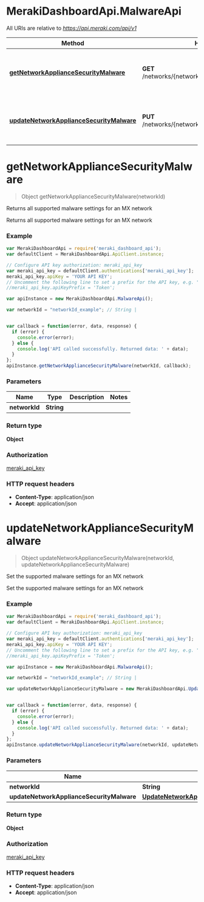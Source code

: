 # MerakiDashboardApi.MalwareApi

All URIs are relative to *https://api.meraki.com/api/v1*

Method | HTTP request | Description
------------- | ------------- | -------------
[**getNetworkApplianceSecurityMalware**](MalwareApi.md#getNetworkApplianceSecurityMalware) | **GET** /networks/{networkId}/appliance/security/malware | Returns all supported malware settings for an MX network
[**updateNetworkApplianceSecurityMalware**](MalwareApi.md#updateNetworkApplianceSecurityMalware) | **PUT** /networks/{networkId}/appliance/security/malware | Set the supported malware settings for an MX network


<a name="getNetworkApplianceSecurityMalware"></a>
# **getNetworkApplianceSecurityMalware**
> Object getNetworkApplianceSecurityMalware(networkId)

Returns all supported malware settings for an MX network

Returns all supported malware settings for an MX network

### Example
```javascript
var MerakiDashboardApi = require('meraki_dashboard_api');
var defaultClient = MerakiDashboardApi.ApiClient.instance;

// Configure API key authorization: meraki_api_key
var meraki_api_key = defaultClient.authentications['meraki_api_key'];
meraki_api_key.apiKey = 'YOUR API KEY';
// Uncomment the following line to set a prefix for the API key, e.g. "Token" (defaults to null)
//meraki_api_key.apiKeyPrefix = 'Token';

var apiInstance = new MerakiDashboardApi.MalwareApi();

var networkId = "networkId_example"; // String | 


var callback = function(error, data, response) {
  if (error) {
    console.error(error);
  } else {
    console.log('API called successfully. Returned data: ' + data);
  }
};
apiInstance.getNetworkApplianceSecurityMalware(networkId, callback);
```

### Parameters

Name | Type | Description  | Notes
------------- | ------------- | ------------- | -------------
 **networkId** | **String**|  | 

### Return type

**Object**

### Authorization

[meraki_api_key](../README.md#meraki_api_key)

### HTTP request headers

 - **Content-Type**: application/json
 - **Accept**: application/json

<a name="updateNetworkApplianceSecurityMalware"></a>
# **updateNetworkApplianceSecurityMalware**
> Object updateNetworkApplianceSecurityMalware(networkId, updateNetworkApplianceSecurityMalware)

Set the supported malware settings for an MX network

Set the supported malware settings for an MX network

### Example
```javascript
var MerakiDashboardApi = require('meraki_dashboard_api');
var defaultClient = MerakiDashboardApi.ApiClient.instance;

// Configure API key authorization: meraki_api_key
var meraki_api_key = defaultClient.authentications['meraki_api_key'];
meraki_api_key.apiKey = 'YOUR API KEY';
// Uncomment the following line to set a prefix for the API key, e.g. "Token" (defaults to null)
//meraki_api_key.apiKeyPrefix = 'Token';

var apiInstance = new MerakiDashboardApi.MalwareApi();

var networkId = "networkId_example"; // String | 

var updateNetworkApplianceSecurityMalware = new MerakiDashboardApi.UpdateNetworkApplianceSecurityMalware(); // UpdateNetworkApplianceSecurityMalware | 


var callback = function(error, data, response) {
  if (error) {
    console.error(error);
  } else {
    console.log('API called successfully. Returned data: ' + data);
  }
};
apiInstance.updateNetworkApplianceSecurityMalware(networkId, updateNetworkApplianceSecurityMalware, callback);
```

### Parameters

Name | Type | Description  | Notes
------------- | ------------- | ------------- | -------------
 **networkId** | **String**|  | 
 **updateNetworkApplianceSecurityMalware** | [**UpdateNetworkApplianceSecurityMalware**](UpdateNetworkApplianceSecurityMalware.md)|  | 

### Return type

**Object**

### Authorization

[meraki_api_key](../README.md#meraki_api_key)

### HTTP request headers

 - **Content-Type**: application/json
 - **Accept**: application/json

